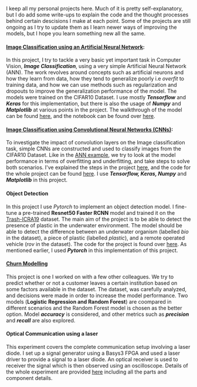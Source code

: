 I keep all my personal projects here. Much of it is pretty self-explanatory, but I do add some write-ups to explain the code and the thought processes behind certain descisions I make at each point. 
Some of the projects are still ongoing as I try to update them as I learn newer ways of improving the models, but I hope you learn something new all the same.



#### [Image Classification using an Artificial Neural Network](https://oppongk23.github.io/Image-Classification-ANN/): 
In this project, I try to tackle a very basic yet important task in Computer Vision, _**Image Classification**_, using a  very simple Artificial Neural Network (ANN). The work revolves around concepts such as artificial neurons and how they learn from data, how they tend to generalize poorly i.e _overfit_ to training data, and how we can use methods such as regularization and dropouts to improve the generalization performance of the model. The models were trained on the CIFAR10 Dataset. I use mostly _**Tensorflow**_ and _**Keras**_ for this implementation, but there is also the usage of _**Numpy**_ and _**Matplotlib**_ at various points in the project. The walkthrough of the model can be found [here](https://oppongk23.github.io/Image-Classification-ANN/), and the notebook can be found over [here](https://github.com/oppongk23/Image-Classification-ANN/blob/main/ANN_Assignment.ipynb).


#### [Image Classification using Convolutional Neural Networks (CNNs)](https://oppongk23.github.io/Image-Classification-CNN/):
To investigate the impact of convolution layers on the Image classification task, simple CNNs are constructed and used to classify images from the CIFAR10 Dataset. Like in the [ANN example](https://oppongk23.github.io/Image-Classification-ANN/), we try to look at the model performance in terms of overfitting and underfitting, and take steps to solve both scenarios. I've explained the steps in the project [here](https://oppongk23.github.io/Image-Classification-CNN/), and the code for the whole project can be found [here](https://github.com/oppongk23/Image-Classification-CNN/blob/main/CIFAR-10_CNN.ipynb). I use _**Tensorflow, Keras, Numpy**_ and _**Matplotlib**_ in this project.


#### Object Detection
In this project I use _Pytorch_ to implement an object detection model. I fine-tune a pre-trained **Resnet50 Faster RCNN** model and trained it on the [Trash-ICRA19](https://experts.umn.edu/en/datasets/trash-icra19-a-bounding-box-labeled-dataset-of-underwater-trash) dataset. The main aim of the project is to be able to detect the presence of plastic in the underwater environment. The model should be able to detect the difference between an underwater organism (labelled _bio_ in the dataset), a piece of plastic (labelled _plastic_), and a remote operated vehicle (_rov_ in the dataset). The code for the project is found over [here](). As mentioned earlier, I used _**Pytorch**_ in this implementation of this project.


#### [Churn Modelling](https://github.com/oppongk23/Churn_Modelling) 
This project is one I worked on with a few other colleagues. We try to predict whether or not a customer leaves a certain institution based on some factors available in the dataset. The dataset, was carefully analyzed, and decisions were made in order to increase the model performance. Two models (**Logistic Regression and Random Forest**) are coompared in different scenarios and the Random Forest model is chosen as the better option. Model **_accuracy_** is considered, and other metrics such as **_precision_** and **_recall_** are also explored.


#### Optical Communication using a laser
This experiment covers the complete communication setup involving a laser diode. I set up a signal generator using a Basys3 FPGA and used a laser driver to provide a signal to a laser diode. An optical receiver is used to receiver the signal which is then observed using an oscilloscope. Details of the whole experiment are provided [here]() including all the parts and component details. 


